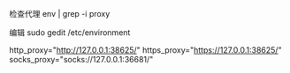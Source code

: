 检查代理
env | grep -i proxy

编辑
sudo gedit /etc/environment

http_proxy="http://127.0.0.1:38625/"
https_proxy="https://127.0.0.1:38625/"
socks_proxy="socks://127.0.0.1:36681/"
